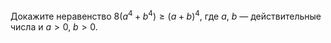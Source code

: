 Докажите неравенство $8\left( {{a}^{4}}+{{b}^{4}} \right)\ge {{\left( a+b \right)}^{4}}$, где $a$, $b$ — действительные числа и $a > 0$, $b > 0$.
